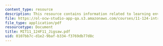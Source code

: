 ```yaml
---
content_type: resource
description: This resource contains information related to learning environments jigsaw.
file: https://ol-ocw-studio-app-qa.s3.amazonaws.com/courses/11-124-introduction-to-education-looking-forward-and-looking-back-on-education-fall-2011/0107bb7cd1e29bafb334f3769db77d8c_MIT11_124F11_Jigsaw.pdf
file_type: application/pdf
resourcetype: Document
title: MIT11_124F11_Jigsaw.pdf
uid: 0107bb7c-d1e2-9baf-b334-f3769db77d8c
---
```

